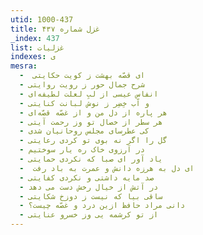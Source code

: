 ```yaml
---
utid: 1000-437
title: غزل شماره ۴۳۷
_index: 437
list: غزلیات
indexes: ی
mesra:
  - ‌ ای قصّه بهشت ز کویت حکایتی
  - شرح جمال حور ز رویت روایتی
  - انفاسِ عیسی از لبِ لعلت لطیفه‌ای
  - و آب خِضِر ز نوش لبانت کنایتی
  - هر پاره از دل من و از غصّه قصّه‌ای
  - هر سطر از خصال تو وز رحمت آیتی
  - کی عطرسای مجلس روحانیان شدی
  - گل را اگر نه بوی تو کردی رعایتی
  - در آرزوی خاک ره یار سوختیم
  - یاد آور ای صبا که نکردی حمایتی
  - ‌ ای دل به هرزه دانش و عمرت به باد رفت
  - صد مایه داشتی و نکردی کفایتی
  - در آتش از خیال رخش دست می دهد
  - ساقی بیا که نیست ز دوزخ شکایتی
  - دانی مراد حافظ ازین درد و غصّه چیست؟
  - از تو کرشمه یی وز خسرو عنایتی
---
```

